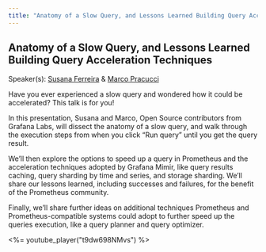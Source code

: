 ```yaml
---
title: "Anatomy of a Slow Query, and Lessons Learned Building Query Acceleration Techniques"
---
```


## Anatomy of a Slow Query, and Lessons Learned Building Query Acceleration Techniques

Speaker(s): [Susana Ferreira](../../speakers/susana-ferreira) & [Marco Pracucci](../../speakers/marco-pracucci)

Have you ever experienced a slow query and wondered how it could be accelerated? This talk is for you!

In this presentation, Susana and Marco, Open Source contributors from Grafana Labs, will dissect the anatomy of a slow query, and walk through the execution steps from when you click “Run query” until you get the query result.

We’ll then explore the options to speed up a query in Prometheus and the acceleration techniques adopted by Grafana Mimir, like query results caching, query sharding by time and series, and storage sharding. We’ll share our lessons learned, including successes and failures, for the benefit of the Prometheus community.

Finally, we’ll share further ideas on additional techniques Prometheus and Prometheus-compatible systems could adopt to further speed up the queries execution, like a query planner and query optimizer.

<%= youtube_player("t9dw698NMvs") %>